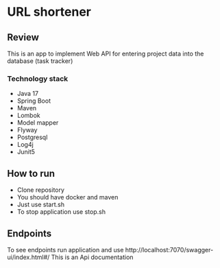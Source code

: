 # URL shortener
## Review
This is an app to implement Web API for entering project data
into the database (task tracker)

### Technology stack
* Java 17
* Spring Boot
* Maven
* Lombok
* Model mapper
* Flyway
* Postgresql
* Log4j
* Junit5

## How to run
* Clone repository
* You should have docker and maven
* Just use start.sh
* To stop application use stop.sh

## Endpoints
To see endpoints run application and use http://localhost:7070/swagger-ui/index.html#/
This is an Api documentation





